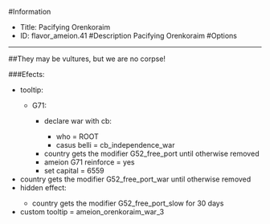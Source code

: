 #Information
 - Title: Pacifying Orenkoraim
 - ID: flavor_ameion.41
#Description
Pacifying Orenkoraim
#Options

___
##They may be vultures, but we are no corpse!

###Efects:<ul><li>tooltip:</li><ul><li>G71:</li><ul><li>declare war with cb:</li><ul><li>who = ROOT</li><li>casus belli = cb_independence_war</li></ul><li>country gets the modifier G52_free_port until otherwise removed</li><li>ameion G71 reinforce = yes</li><li>set capital = 6559</li></ul></ul><li>country gets the modifier G52_free_port_war until otherwise removed</li><li>hidden effect:</li><ul><li>country gets the modifier G52_free_port_slow for 30 days</li></ul><li>custom tooltip = ameion_orenkoraim_war_3</li></ul>
